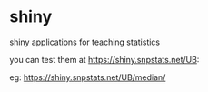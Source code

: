 shiny
=====

shiny applications for teaching statistics

you can test them at https://shiny.snpstats.net/UB:

eg:
https://shiny.snpstats.net/UB/median/

